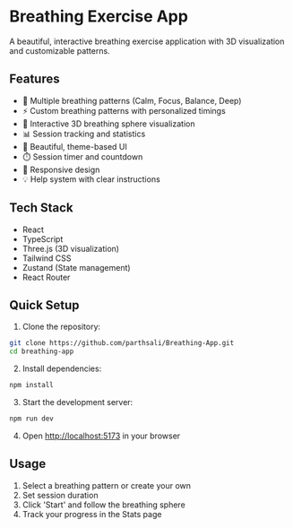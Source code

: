 # Breathing Exercise App

A beautiful, interactive breathing exercise application with 3D visualization and customizable patterns.

## Features

- 🎯 Multiple breathing patterns (Calm, Focus, Balance, Deep)
- ⚡ Custom breathing patterns with personalized timings
- 🌟 Interactive 3D breathing sphere visualization
- 📊 Session tracking and statistics
- 🎨 Beautiful, theme-based UI
- ⏱️ Session timer and countdown
- 📱 Responsive design
- 💡 Help system with clear instructions

## Tech Stack

- React
- TypeScript
- Three.js (3D visualization)
- Tailwind CSS
- Zustand (State management)
- React Router

## Quick Setup

1. Clone the repository:
```bash
git clone https://github.com/parthsali/Breathing-App.git
cd breathing-app
```

2. Install dependencies:
```bash
npm install
```

3. Start the development server:
```bash
npm run dev
```

4. Open [http://localhost:5173](http://localhost:5173) in your browser

## Usage

1. Select a breathing pattern or create your own
2. Set session duration
3. Click 'Start' and follow the breathing sphere
4. Track your progress in the Stats page

